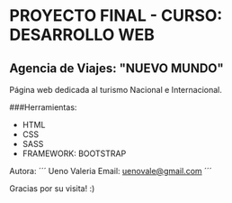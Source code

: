# PROYECTO FINAL - CURSO: DESARROLLO WEB 
## Agencia de Viajes: "NUEVO MUNDO"

Página web dedicada al turismo Nacional e Internacional. 

###Herramientas:
* HTML
* CSS
* SASS
* FRAMEWORK: BOOTSTRAP 

Autora: 
´´´
Ueno Valeria 
Email: uenovale@gmail.com
´´´

Gracias por su visita! :)

